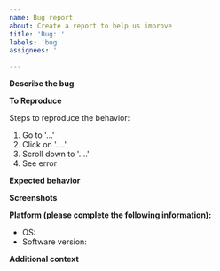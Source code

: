 ```yaml
---
name: Bug report
about: Create a report to help us improve
title: 'Bug: '
labels: 'bug'
assignees: ''

---
```


**Describe the bug**

<!-- A clear and concise description of what the bug is. -->

**To Reproduce**

Steps to reproduce the behavior:
1. Go to '...'
2. Click on '....'
3. Scroll down to '....'
4. See error

**Expected behavior**

<!-- A clear and concise description of what you expected to happen. -->

**Screenshots**

<!-- If applicable, add screenshots to help explain your problem. -->

**Platform (please complete the following information):**

- OS: <!-- [e.g. Windows 10 21H2] -->
- Software version: <!-- [e.g. 0.1.0] -->

**Additional context**

<!-- Add any other context about the problem here. -->